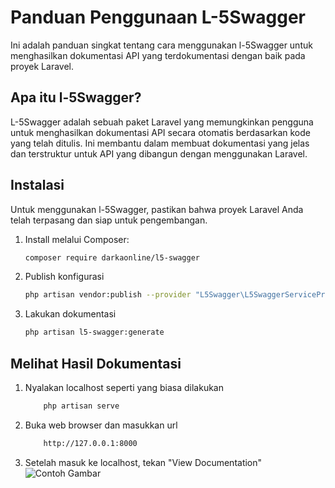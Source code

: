 # Panduan Penggunaan L-5Swagger

Ini adalah panduan singkat tentang cara menggunakan l-5Swagger untuk menghasilkan dokumentasi API yang terdokumentasi dengan baik pada proyek Laravel.

## Apa itu l-5Swagger?

L-5Swagger adalah sebuah paket Laravel yang memungkinkan pengguna untuk menghasilkan dokumentasi API secara otomatis berdasarkan kode yang telah ditulis. Ini membantu dalam membuat dokumentasi yang jelas dan terstruktur untuk API yang dibangun dengan menggunakan Laravel.

## Instalasi

Untuk menggunakan l-5Swagger, pastikan bahwa proyek Laravel Anda telah terpasang dan siap untuk pengembangan.

1. Install melalui Composer:

   ```bash
   composer require darkaonline/l5-swagger

2. Publish konfigurasi
   ```bash
   php artisan vendor:publish --provider "L5Swagger\L5SwaggerServiceProvider"

3. Lakukan dokumentasi
   ```bash
   php artisan l5-swagger:generate

## Melihat Hasil Dokumentasi

1. Nyalakan localhost seperti yang biasa dilakukan
   ```bash
       php artisan serve

2. Buka web browser dan masukkan url
   ```bash
       http://127.0.0.1:8000
3. Setelah masuk ke localhost, tekan "View Documentation"
   ![Contoh Gambar](https://i.ibb.co/44KWB0M/Screenshot-2024-01-02-at-09-57-10.png)
